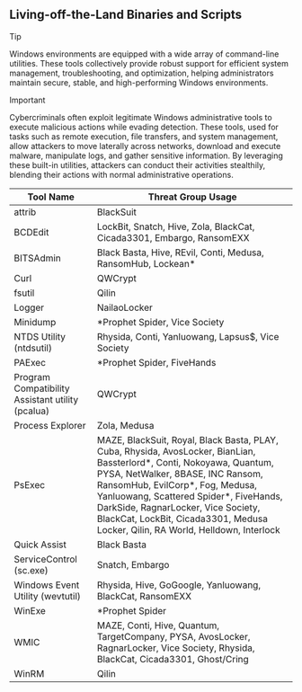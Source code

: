 ## Living-off-the-Land Binaries and Scripts

> [!TIP]
> Windows environments are equipped with a wide array of command-line utilities. These tools collectively provide robust support for efficient system management, troubleshooting, and optimization, helping administrators maintain secure, stable, and high-performing Windows environments. 

> [!IMPORTANT]
> Cybercriminals often exploit legitimate Windows administrative tools to execute malicious actions while evading detection. These tools, used for tasks such as remote execution, file transfers, and system management, allow attackers to move laterally across networks, download and execute malware, manipulate logs, and gather sensitive information. By leveraging these built-in utilities, attackers can conduct their activities stealthily, blending their actions with normal administrative operations.

| Tool Name | Threat Group Usage |
|---|---|
| attrib | BlackSuit |
| BCDEdit | LockBit, Snatch, Hive, Zola, BlackCat, Cicada3301, Embargo, RansomEXX |
| BITSAdmin | Black Basta, Hive, REvil, Conti, Medusa, RansomHub, Lockean* |
| Curl | QWCrypt |
| fsutil | Qilin |
| Logger | NailaoLocker |
| Minidump | *Prophet Spider, Vice Society |
| NTDS Utility (ntdsutil) | Rhysida, Conti, Yanluowang, Lapsus$, Vice Society |
| PAExec | *Prophet Spider, FiveHands  |
| Program Compatibility Assistant utility (pcalua) | QWCrypt |
| Process Explorer | Zola, Medusa |
| PsExec | MAZE, BlackSuit, Royal, Black Basta, PLAY, Cuba, Rhysida, AvosLocker, BianLian, Bassterlord*, Conti, Nokoyawa, Quantum, PYSA, NetWalker, 8BASE, INC Ransom, RansomHub, EvilCorp*, Fog, Medusa, Yanluowang, Scattered Spider*, FiveHands, DarkSide, RagnarLocker, Vice Society, BlackCat, LockBit, Cicada3301, Medusa Locker, Qilin, RA World, Helldown, Interlock |
| Quick Assist | Black Basta |
| ServiceControl (sc.exe) | Snatch, Embargo |
| Windows Event Utility (wevtutil) | Rhysida, Hive, GoGoogle, Yanluowang, BlackCat, RansomEXX |
| WinExe | *Prophet Spider |
| WMIC | MAZE, Conti, Hive, Quantum, TargetCompany, PYSA, AvosLocker, RagnarLocker, Vice Society, Rhysida, BlackCat, Cicada3301, Ghost/Cring |
| WinRM | Qilin |
